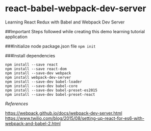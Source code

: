 # react-babel-webpack-dev-server

Learning React Redux with Babel and Webpack Dev Server

##Important Steps followed while creating this demo learning tutorial application

###Initialize node package.json file
```npm init```

###Install dependencies
```
npm install --save react
npm install --save react-dom
npm install --save-dev webpack
npm install webpack-dev-server
npm install --save-dev babel-loader
npm install --save-dev babel-core
npm install --save-dev babel-preset-es2015
npm install --save-dev babel-preset-react
```
*References*

https://webpack.github.io/docs/webpack-dev-server.html
https://www.twilio.com/blog/2015/08/setting-up-react-for-es6-with-webpack-and-babel-2.html
